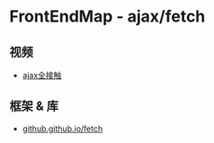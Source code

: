 # FrontEndMap - ajax/fetch

## 视频

- [ajax全接触](http://www.imooc.com/learn/250)

## 框架 & 库

- [github.github.io/fetch](https://github.com/github/fetch)